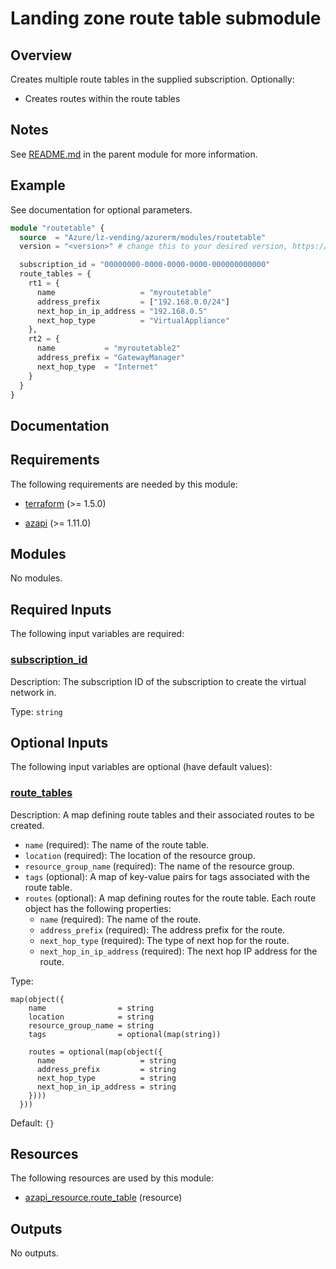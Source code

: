<!-- BEGIN_TF_DOCS -->
# Landing zone route table submodule

## Overview

Creates multiple route tables in the supplied subscription.
Optionally:

- Creates routes within the route tables

## Notes

See [README.md](https://github.com/Azure/terraform-azurerm-lz-vending#readme) in the parent module for more information.

## Example

See documentation for optional parameters.

```terraform
module "routetable" {
  source  = "Azure/lz-vending/azurerm/modules/routetable"
  version = "<version>" # change this to your desired version, https://www.terraform.io/language/expressions/version-constraints

  subscription_id = "00000000-0000-0000-0000-000000000000"
  route_tables = {
    rt1 = {
      name                   = "myroutetable"
      address_prefix         = ["192.168.0.0/24"]
      next_hop_in_ip_address = "192.168.0.5"
      next_hop_type          = "VirtualAppliance"
    },
    rt2 = {
      name           = "myroutetable2"
      address_prefix = "GatewayManager"
      next_hop_type  = "Internet"
    }
  }
}
```

## Documentation
<!-- markdownlint-disable MD033 -->

## Requirements

The following requirements are needed by this module:

- <a name="requirement_terraform"></a> [terraform](#requirement\_terraform) (>= 1.5.0)

- <a name="requirement_azapi"></a> [azapi](#requirement\_azapi) (>= 1.11.0)

## Modules

No modules.

<!-- markdownlint-disable MD013 -->
## Required Inputs

The following input variables are required:

### <a name="input_subscription_id"></a> [subscription\_id](#input\_subscription\_id)

Description: The subscription ID of the subscription to create the virtual network in.

Type: `string`

## Optional Inputs

The following input variables are optional (have default values):

### <a name="input_route_tables"></a> [route\_tables](#input\_route\_tables)

Description: A map defining route tables and their associated routes to be created.
  - `name` (required): The name of the route table.
  - `location` (required): The location of the resource group.
  - `resource_group_name` (required): The name of the resource group.
  - `tags` (optional): A map of key-value pairs for tags associated with the route table.
  - `routes` (optional): A map defining routes for the route table. Each route object has the following properties:
      - `name` (required): The name of the route.
      - `address_prefix` (required): The address prefix for the route.
      - `next_hop_type` (required): The type of next hop for the route.
      - `next_hop_in_ip_address` (required): The next hop IP address for the route.

Type:

```hcl
map(object({
    name                = string
    location            = string
    resource_group_name = string
    tags                = optional(map(string))

    routes = optional(map(object({
      name                   = string
      address_prefix         = string
      next_hop_type          = string
      next_hop_in_ip_address = string
    })))
  }))
```

Default: `{}`

## Resources

The following resources are used by this module:

- [azapi_resource.route_table](https://registry.terraform.io/providers/azure/azapi/latest/docs/resources/resource) (resource)

## Outputs

No outputs.

<!-- markdownlint-enable -->
<!-- END_TF_DOCS -->